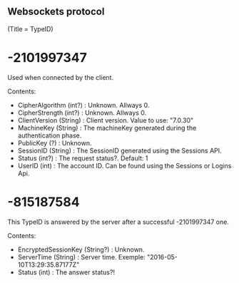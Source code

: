 ## Websockets protocol

(Title = TypeID)

# -2101997347

Used when connected by the client.

Contents:

- CipherAlgorithm (int?) : Unknown. Allways 0.
- CipherStrength (int?) : Unknown. Allways 0.
- ClientVersion (String) : Client version. Value to use: "7.0.30"
- MachineKey (String) : The machineKey generated during the authentication phase.
- PublicKey (?) : Unknown.
- SessionID (String) : The SessionID generated using the Sessions API.
- Status (int?) : The request status?. Default: 1
- UserID (int) : The account ID. Can be found using the Sessions or Logins Api.

# -815187584

This TypeID is answered by the server after a successful -2101997347 one.

Contents:

- EncryptedSessionKey (String?) : Unknown.
- ServerTime (String) : Server time. Exemple: "2016-05-10T13:29:35.87177Z"
- Status (int) : The answer status?!


